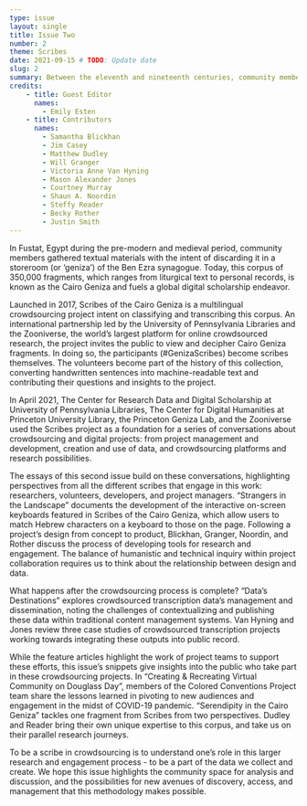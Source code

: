 ```yaml
---
type: issue
layout: single
title: Issue Two
number: 2
theme: Scribes
date: 2021-09-15 # TODO: Update date
slug: 2
summary: Between the eleventh and nineteenth centuries, community members in Fustat, Egypt discarded textual materials in a storeroom (or ‘geniza’) of the Ben Ezra synagogue.  # TODO: Verify that Emily is okay with this final wording
credits:
    - title: Guest Editor
      names:
        - Emily Esten
    - title: Contributors
      names:
        - Samantha Blickhan
        - Jim Casey
        - Matthew Dudley
        - Will Granger
        - Victoria Anne Van Hyning
        - Mason Alexander Jones
        - Courtney Murray
        - Shaun A. Noordin
        - Steffy Reader
        - Becky Rother
        - Justin Smith
---
```


In Fustat, Egypt during the pre-modern and medieval period, community members gathered textual materials with the intent of discarding it in a storeroom (or ‘geniza’) of the Ben Ezra synagogue. Today, this corpus of 350,000 fragments, which ranges from liturgical text to personal records, is known as the Cairo Geniza and fuels a global digital scholarship endeavor.

Launched in 2017, Scribes of the Cairo Geniza is a multilingual crowdsourcing project intent on classifying and transcribing this corpus. An international partnership led by the University of Pennsylvania Libraries and the Zooniverse, the world’s largest platform for online crowdsourced research, the project invites the public to view and decipher Cairo Geniza fragments. In doing so, the participants (#GenizaScribes) become scribes themselves. The volunteers become part of the history of this collection, converting handwritten sentences into machine-readable text and contributing their questions and insights to the project.

In April 2021, The Center for Research Data and Digital Scholarship at University of Pennsylvania Libraries, The Center for Digital Humanities at Princeton University Library, the Princeton Geniza Lab, and the Zooniverse used the Scribes project as a foundation for a series of conversations about crowdsourcing and digital projects: from project management and development, creation and use of data, and crowdsourcing platforms and research possibilities.

The essays of this second issue build on these conversations, highlighting perspectives from all the different scribes that engage in this work: researchers, volunteers, developers, and project managers. “Strangers in the Landscape” documents the development of the interactive on-screen keyboards featured in Scribes of the Cairo Geniza, which allow users to match Hebrew characters on a keyboard to those on the page. Following a project’s design from concept to product, Blickhan, Granger, Noordin, and Rother discuss the process of developing tools for research and engagement. The balance of humanistic and technical inquiry within project collaboration requires us to think about the relationship between design and data.

What happens after the crowdsourcing process is complete? “Data’s Destinations” explores crowdsourced transcription data’s management and dissemination, noting the challenges of contextualizing and publishing these data within traditional content management systems. Van Hyning and Jones review three case studies of crowdsourced transcription projects working towards integrating these outputs into public record.  

While the feature articles highlight the work of project teams to support these efforts, this issue’s snippets give insights into the public who take part in these crowdsourcing projects. In “Creating & Recreating Virtual Community on Douglass Day”, members of the Colored Conventions Project team share the lessons learned in pivoting to new audiences and engagement in the midst of COVID-19 pandemic. “Serendipity in the Cairo Geniza” tackles one fragment from Scribes from two perspectives. Dudley and Reader bring their own unique expertise to this corpus, and take us on their parallel research journeys.

To be a scribe in crowdsourcing is to understand one’s role in this larger research and engagement process - to be a part of the data we collect and create. We hope this issue highlights the community space for analysis and discussion, and the possibilities for new avenues of discovery, access, and management that this methodology makes possible.  
